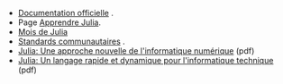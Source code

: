 - [Documentation officielle](https://docs.julialang.org/en/latest) .
- Page [Apprendre Julia](https://julialang.org/learning).
- [Mois de Julia](https://github.com/DataWookie/MonthOfJulia)
- [Standards communautaires](https://julialang.org/community/standards) .
- [Julia: Une approche nouvelle
 de l'informatique numérique](https://arxiv.org/pdf/1411.1607v4.pdf) (pdf)
- [Julia: Un langage rapide et dynamique pour l'informatique 
technique](https://arxiv.org/pdf/1209.5145v1.pdf) (pdf)
